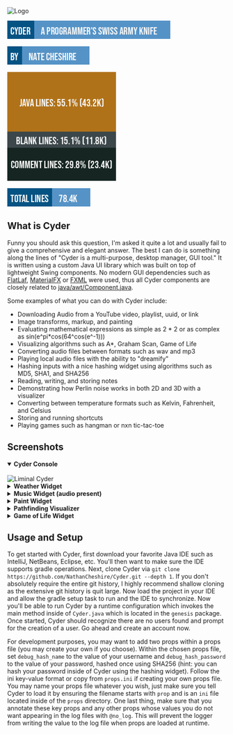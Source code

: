 <img src="https://user-images.githubusercontent.com/60986919/171057466-8197f0c7-f908-4cb0-8978-deab86a79eac.png" alt="Logo" width="150">

![](actions/output/tagline.png)

![](actions/output/author.png)

![](actions/output/stats.png)

![](actions/output/total.png)

## What is Cyder

Funny you should ask this question, I'm asked it quite a lot and usually fail to give a comprehensive and elegant
answer. The best I can do is something along the lines of "Cyder is a multi-purpose, desktop manager, GUI tool." It is
written using a custom Java UI library which was built on top of lightweight Swing components. No modern GUI
dependencies such as [FlatLaf](https://github.com/JFormDesigner/FlatLaf), [MaterialFX](https://github.com/palexdev/MaterialFX)
or [FXML](https://openjfx.io/) were used, thus all Cyder components are closely related to [java/awt/Component.java](https://developer.classpath.org/doc/java/awt/Component-source.html).

Some examples of what you can do with Cyder include:

* Downloading Audio from a YouTube video, playlist, uuid, or link
* Image transforms, markup, and painting
* Evaluating mathematical expressions as simple as 2 * 2 or as complex as sin(e^pi*cos(64^cos(e^-1)))
* Visualizing algorithms such as A*, Graham Scan, Game of Life
* Converting audio files between formats such as wav and mp3
* Playing local audio files with the ability to "dreamify"
* Hashing inputs with a nice hashing widget using algorithms such as MD5, SHA1, and SHA256
* Reading, writing, and storing notes
* Demonstrating how Perlin noise works in both 2D and 3D with a visualizer
* Converting between temperature formats such as Kelvin, Fahrenheit, and Celsius
* Storing and running shortcuts
* Playing games such as hangman or nxn tic-tac-toe

## Screenshots

<details open>
<summary><b>Cyder Console</b></summary>
<br>
<img src="https://user-images.githubusercontent.com/60986919/197438724-45645f74-082e-4be3-9fb1-1e2d4de8339c.png" alt="Liminal Cyder" width="700">
</details>

<details>
<summary><b>Weather Widget</b></summary>
<img src="https://user-images.githubusercontent.com/60986919/190870600-a7ce2b39-2099-4365-ba8b-e2f38adff432.png" alt="Weather" width="400">
</details>

<details>
<summary><b>Music Widget (audio present)</b></summary>
<p>
<br>

https://user-images.githubusercontent.com/60986919/190871970-86091b80-b2ec-4c93-a7c1-c27128a67e8f.mp4

</p>
</details>

<details>
<summary><b>Paint Widget</b></summary>
<br>
<img src="https://user-images.githubusercontent.com/60986919/190871241-1ef14f0b-50d7-4cec-b484-7c6e1c9f9f43.png" alt="Paint widget" width="600">
<img src="https://user-images.githubusercontent.com/60986919/190871244-cd183604-3fbe-4f13-94c8-40ce6069f825.png" alt="Paint widget controls" width="600">
</details>

<details>
<summary><b>Pathfinding Visualizer</b></summary>
<p>
<br>


https://user-images.githubusercontent.com/60986919/190872205-b9ccf6d0-d1b5-41fb-abc8-0ca2a492075b.mp4


</p>
</details>

<details>
<summary><b>Game of Life Widget</b></summary>
<p>
<br>


https://user-images.githubusercontent.com/60986919/190872371-323bb51d-f678-4965-b1f6-3f7fe7976b28.mp4


</p>
</details>

## Usage and Setup

To get started with Cyder, first download your favorite Java IDE such as IntelliJ, NetBeans, Eclipse, etc. You'll then
want to make sure the IDE supports gradle operations. Next, clone Cyder via `git clone https://github.com/NathanCheshire/Cyder.git --depth 1`.
If you don't absolutely require the entire git history, I highly recommend shallow cloning as the extensive git history is quit large.
Now load the project in your IDE and allow the gradle setup task to run and the IDE to synchronize. 
Now you'll be able to run Cyder by a runtime configuration which invokes the
main method inside of `Cyder.java` which is located in the `genesis` package. Once started, Cyder should recognize there
are no users found and prompt for the creation of a user. Go ahead and create an account now.

For development purposes, you may want to add two props within a props file (you may create your own if you choose).
Within the chosen props file, set `debug_hash_name` to the value of your username and `debug_hash_password` to the value
of your password, hashed once using SHA256 (hint: you can hash your password inside of Cyder using the hashing widget).
Follow the ini key-value format or copy from `props.ini` if creating your own props file. You may name your props file
whatever you wish, just make sure you tell Cyder to load it by ensuring the filename starts with `prop` and is an `ini`
file located inside of the `props` directory. One last thing, make sure that you annotate these key props and any other
props whose values you do not want appearing in the log files with `@no_log`. This will prevent the logger from writing
the value to the log file when props are loaded at runtime.
